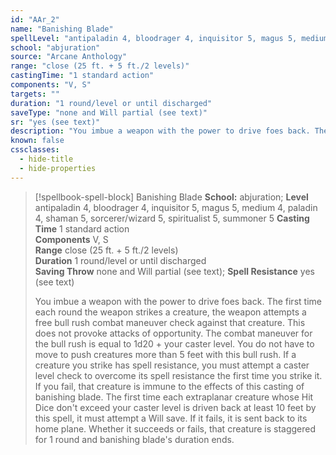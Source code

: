 ```yaml
---
id: "AAr_2"
name: "Banishing Blade"
spellLevel: "antipaladin 4, bloodrager 4, inquisitor 5, magus 5, medium 4, paladin 4, shaman 5, sorcerer/wizard 5, spiritualist 5, summoner 5"
school: "abjuration"
source: "Arcane Anthology"
range: "close (25 ft. + 5 ft./2 levels)"
castingTime: "1 standard action"
components: "V, S"
targets: ""
duration: "1 round/level or until discharged"
saveType: "none and Will partial (see text)"
sr: "yes (see text)"
description: "You imbue a weapon with the power to drive foes back. The first time each round the weapon strikes a creature, the weapon attempts a free bull rush combat maneuver check against that creature. This does not provoke attacks of opportunity. The combat maneuver for the bull rush is equal to 1d20 + your caster level. You do not have to move to push creatures more than 5 feet with this bull rush. If a creature you strike has spell resistance, you must attempt a caster level check to overcome its spell resistance the first time you strike it. If you fail, that creature is immune to the effects of this casting of banishing blade.  The first time each extraplanar creature whose Hit Dice don't exceed your caster level is driven back at least 10 feet by this spell, it must attempt a Will save. If it fails, it is sent back to its home plane. Whether it succeeds or fails, that creature is staggered for 1 round and banishing blade's duration ends."
known: false
cssclasses:
  - hide-title
  - hide-properties
---
```


> [!spellbook-spell-block] Banishing Blade
> **School:** abjuration; **Level** antipaladin 4, bloodrager 4, inquisitor 5, magus 5, medium 4, paladin 4, shaman 5, sorcerer/wizard 5, spiritualist 5, summoner 5
> **Casting Time** 1 standard action  
> **Components** V, S  
> **Range** close (25 ft. + 5 ft./2 levels)  
> **Duration** 1 round/level or until discharged  
> **Saving Throw** none and Will partial (see text); **Spell Resistance** yes (see text)
> 
> You imbue a weapon with the power to drive foes back. The first time each round the weapon strikes a creature, the weapon attempts a free bull rush combat maneuver check against that creature. This does not provoke attacks of opportunity. The combat maneuver for the bull rush is equal to 1d20 + your caster level. You do not have to move to push creatures more than 5 feet with this bull rush. If a creature you strike has spell resistance, you must attempt a caster level check to overcome its spell resistance the first time you strike it. If you fail, that creature is immune to the effects of this casting of banishing blade.  The first time each extraplanar creature whose Hit Dice don't exceed your caster level is driven back at least 10 feet by this spell, it must attempt a Will save. If it fails, it is sent back to its home plane. Whether it succeeds or fails, that creature is staggered for 1 round and banishing blade's duration ends.